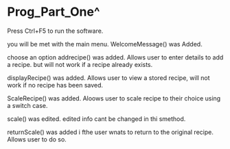 # Prog_Part_One^
Press Ctrl+F5 to run the software.

you will be met with the main menu. 
WelcomeMessage() was Added.

choose an option
addrecipe() was added. 
Allows user to enter details to add a recipe. but will not work if a recipe already exists.

displayRecipe() was added. 
Allows user to view a stored recipe, will not work if no recipe has been saved.

ScaleRecipe() was added. Aloows user to scale recipe to their choice using a switch case.

scale() was edited. edited info cant be changed in thi smethod.

returnScale() was added i fthe user wnats to return to the original recipe. Allows user to do so. 
